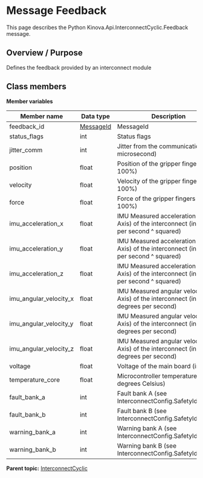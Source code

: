 # Message Feedback

This page describes the Python Kinova.Api.InterconnectCyclic.Feedback message.

## Overview / Purpose

Defines the feedback provided by an interconnect module

## Class members

 **Member variables** 

|Member name|Data type|Description|
|-----------|---------|-----------|
|feedback\_id| [MessageId](msg_InterconnectCyclic_MessageId.md#)|MessageId|
|status\_flags|int|Status flags|
|jitter\_comm|int|Jitter from the communication \(in microsecond\)|
|position|float|Position of the gripper fingers \(0-100%\)|
|velocity|float|Velocity of the gripper fingers \(0-100%\)|
|force|float|Force of the gripper fingers \(0-100%\)|
|imu\_acceleration\_x|float|IMU Measured acceleration \(X-Axis\) of the interconnect \(in meters per second ^ squared\)|
|imu\_acceleration\_y|float|IMU Measured acceleration \(Y-Axis\) of the interconnect \(in meters per second ^ squared\)|
|imu\_acceleration\_z|float|IMU Measured acceleration \(Z-Axis\) of the interconnect \(in meters per second ^ squared\)|
|imu\_angular\_velocity\_x|float|IMU Measured angular velocity \(X-Axis\) of the interconnect \(in degrees per second\)|
|imu\_angular\_velocity\_y|float|IMU Measured angular velocity \(Y-Axis\) of the interconnect \(in degrees per second\)|
|imu\_angular\_velocity\_z|float|IMU Measured angular velocity \(Z-Axis\) of the interconnect \(in degrees per second\)|
|voltage|float|Voltage of the main board \(in Volt\)|
|temperature\_core|float|Microcontroller temperature \(in degrees Celsius\)|
|fault\_bank\_a|int|Fault bank A \(see InterconnectConfig.SafetyIdentifier\)|
|fault\_bank\_b|int|Fault bank B \(see InterconnectConfig.SafetyIdentifier\)|
|warning\_bank\_a|int|Warning bank A \(see InterconnectConfig.SafetyIdentifier\)|
|warning\_bank\_b|int|Warning bank B \(see InterconnectConfig.SafetyIdentifier\)|

**Parent topic:** [InterconnectCyclic](../references/summary_InterconnectCyclic.md)

